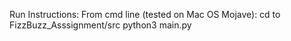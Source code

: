 Run Instructions:
    From cmd line (tested on Mac OS Mojave):
        cd to FizzBuzz_Asssignment/src
        python3 main.py

